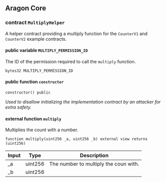 ## Aragon Core

###  contract `MultiplyHelper`

A helper contract providing a multiply function for the `CounterV1` and `CounterV2` example contracts.

#### public variable `MULTIPLY_PERMISSION_ID`

The ID of the permission required to call the `multiply` function.

```solidity
bytes32 MULTIPLY_PERMISSION_ID 
```

#### public function `constructor`

```solidity
constructor() public 
```

*Used to disallow initializing the implementation contract by an attacker for extra safety.*

#### external function `multiply`

Multiplies the count with a number.

```solidity
function multiply(uint256 _a, uint256 _b) external view returns (uint256) 
```

| Input | Type | Description |
|:----- | ---- | ----------- |
| _a | uint256 | The number to multiply the coun with. |
| _b | uint256 |  |

